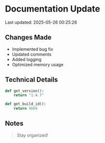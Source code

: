 # Documentation Update

Last updated: 2025-05-26 00:25:26

## Changes Made
- Implemented bug fix
- Updated comments
- Added logging
- Optimized memory usage

## Technical Details
```python
def get_version():
    return "1.4.7"

def get_build_id():
    return 9660
```

## Notes
> Stay organized!
